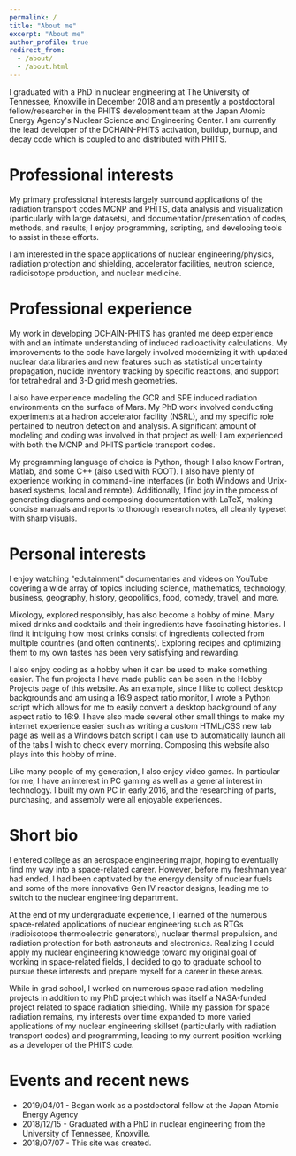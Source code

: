 ```yaml
---
permalink: /
title: "About me"
excerpt: "About me"
author_profile: true
redirect_from:
  - /about/
  - /about.html
---
```


I graduated with a PhD in nuclear engineering at The University of Tennessee, Knoxville in December 2018 and am presently a postdoctoral fellow/researcher in the PHITS development team at the Japan Atomic Energy Agency's Nuclear Science and Engineering Center.  I am currently the lead developer of the DCHAIN-PHITS activation, buildup, burnup, and decay code which is coupled to and distributed with PHITS.

Professional interests
======
My primary professional interests largely surround applications of the radiation transport codes MCNP and PHITS, data analysis and visualization (particularly with large datasets), and documentation/presentation of codes, methods, and results; I enjoy programming, scripting, and developing tools to assist in these efforts.

I am interested in the space applications of nuclear engineering/physics, radiation protection and shielding, accelerator facilities, neutron science, radioisotope production, and nuclear medicine.


Professional experience
======
My work in developing DCHAIN-PHITS has granted me deep experience with and an intimate understanding of induced radioactivity calculations.  My improvements to the code have largely involved modernizing it with updated nuclear data libraries and new features such as statistical uncertainty propagation, nuclide inventory tracking by specific reactions, and support for tetrahedral and 3-D grid mesh geometries.

I also have experience modeling the GCR and SPE induced radiation environments on the surface of Mars.  My PhD work involved conducting experiments at a hadron accelerator facility (NSRL), and my specific role pertained to neutron detection and analysis.  A significant amount of modeling and coding was involved in that project as well; I am experienced with both the MCNP and PHITS particle transport codes.

My programming language of choice is Python, though I also know Fortran, Matlab, and some C++ (also used with ROOT).  I also have plenty of experience working in command-line interfaces (in both Windows and Unix-based systems, local and remote).  Additionally, I find joy in the process of generating diagrams and composing documentation with LaTeX, making concise manuals and reports to thorough research notes, all cleanly typeset with sharp visuals.

Personal interests
======
I enjoy watching "edutainment" documentaries and videos on YouTube covering a wide array of topics including science, mathematics, technology, business, geography, history, geopolitics, food, comedy, travel, and more.  

Mixology, explored responsibly, has also become a hobby of mine.  Many mixed drinks and cocktails and their ingredients have fascinating histories.  I find it intriguing how most drinks consist of ingredients collected from multiple countries (and often continents).  Exploring recipes and optimizing them to my own tastes has been very satisfying and rewarding.

I also enjoy coding as a hobby when it can be used to make something easier.  The fun projects I have made public can be seen in the Hobby Projects page of this website.  As an example, since I like to collect desktop backgrounds and am using a 16:9 aspect ratio monitor, I wrote a Python script which allows for me to easily convert a desktop background of any aspect ratio to 16:9.  I have also made several other small things to make my internet experience easier such as writing a custom HTML/CSS new tab page as well as a Windows batch script I can use to automatically launch all of the tabs I wish to check every morning.  Composing this website also plays into this hobby of mine.

Like many people of my generation, I also enjoy video games.  In particular for me, I have an interest in PC gaming as well as a general interest in technology.  I built my own PC in early 2016, and the researching of parts, purchasing, and assembly were all enjoyable experiences.

Short bio
======
I entered college as an aerospace engineering major, hoping to eventually find my way into a space-related career.  However, before my freshman year had ended, I had been captivated by the energy density of nuclear fuels and some of the more innovative Gen IV reactor designs, leading me to switch to the nuclear engineering department.  

At the end of my undergraduate experience, I learned of the numerous space-related applications of nuclear engineering such as RTGs (radioisotope thermoelectric generators), nuclear thermal propulsion, and radiation protection for both astronauts and electronics.  Realizing I could apply my nuclear engineering knowledge toward my original goal of working in space-related fields, I decided to go to graduate school to pursue these interests and prepare myself for a career in these areas.  

While in grad school, I worked on numerous space radiation modeling projects in addition to my PhD project which was itself a NASA-funded project related to space radiation shielding.  While my passion for space radiation remains, my interests over time expanded to more varied applications of my nuclear engineering skillset (particularly with radiation transport codes) and programming, leading to my current position working as a developer of the PHITS code.


Events and recent news
======
* 2019/04/01 - Began work as a postdoctoral fellow at the Japan Atomic Energy Agency
* 2018/12/15 - Graduated with a PhD in nuclear engineering from the University of Tennessee, Knoxville.
* 2018/07/07 - This site was created.
